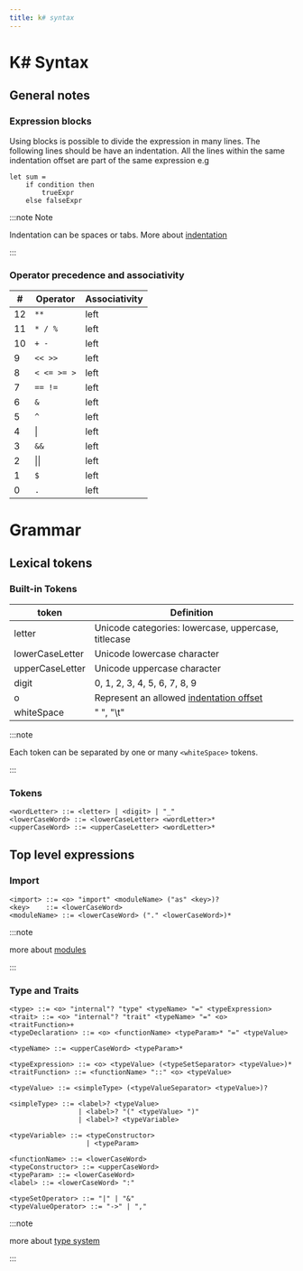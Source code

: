 ```yaml
---
title: k# syntax
---
```


# K# Syntax

## General notes 

### Expression blocks

Using blocks is possible to divide the expression in many lines. The following lines should be have an indentation. All the lines within the same indentation offset are part of the same expression e.g

```f#
let sum = 
    if condition then 
        trueExpr
    else falseExpr
```

:::note Note 

Indentation can be spaces or tabs. More about [indentation](#indentation)

:::

### Operator precedence and associativity

| #   | Operator     | Associativity |
| --- | ------------ | ------------- |
| 12  | `**`         | left          |
| 11  | `* / %`      | left          |
| 10  | `+ -`        | left          |
| 9   | `<< >>`      | left          |
| 8   | `< <= >= >`  | left          |
| 7   | `== !=`      | left          |
| 6   | `&`          | left          |
| 5   | `^`          | left          |
| 4   | &#124;       | left          |
| 3   | `&&`         | left          |
| 2   | &#124;&#124; | left          |
| 1   | `$`          | left          |
| 0   | `.`          | left          |

# Grammar

## Lexical tokens

### Built-in Tokens

| token           | Definition                                                  |
| --------------- | ----------------------------------------------------------- |
| letter          | Unicode categories: lowercase, uppercase, titlecase         |
| lowerCaseLetter | Unicode lowercase character                                 |
| upperCaseLetter | Unicode uppercase character                                 |
| digit           | 0, 1, 2, 3, 4, 5, 6, 7, 8, 9                                |
| o               | Represent an allowed [indentation offset](/rfc/indentation) |
| whiteSpace      | " ", "\t"                                                   |

:::note 

Each token can be separated by one or many `<whiteSpace>` tokens. 

:::

### Tokens

```bnf
<wordLetter> ::= <letter> | <digit> | "_"
<lowerCaseWord> ::= <lowerCaseLetter> <wordLetter>*
<upperCaseWord> ::= <upperCaseLetter> <wordLetter>*
```

## Top level expressions

### Import

```bnf
<import> ::= <o> "import" <moduleName> ("as" <key>)?
<key>    ::= <lowerCaseWord>
<moduleName> ::= <lowerCaseWord> ("." <lowerCaseWord>)*
```

:::note

more about [modules](0005-modules.md)

:::

### Type and Traits

```bnf
<type> ::= <o> "internal"? "type" <typeName> "=" <typeExpression>
<trait> ::= <o> "internal"? "trait" <typeName> "=" <o> <traitFunction>+
<typeDeclaration> ::= <o> <functionName> <typeParam>* "=" <typeValue>
 
<typeName> ::= <upperCaseWord> <typeParam>*

<typeExpression> ::= <o> <typeValue> (<typeSetSeparator> <typeValue>)*
<traitFunction> ::= <functionName> "::" <o> <typeValue>

<typeValue> ::= <simpleType> (<typeValueSeparator> <typeValue>)?

<simpleType> ::= <label>? <typeValue>
                 | <label>? "(" <typeValue> ")"
                 | <label>? <typeVariable>

<typeVariable> ::= <typeConstructor>
                   | <typeParam>

<functionName> ::= <lowerCaseWord>
<typeConstructor> ::= <upperCaseWord> 
<typeParam> ::= <lowerCaseWord>
<label> ::= <lowerCaseWord> ":"

<typeSetOperator> ::= "|" | "&"
<typeValueOperator> ::= "->" | ","
```

:::note

more about [type system](0001-typesystem.md)

:::
